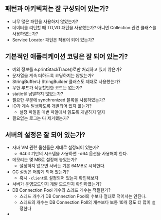 ## 패턴과 아키텍처는 잘 구성되어 있는가?
- 너무 많은 패턴을 사용하지 않았는가?
- 데이터를 리턴할 때 TO,VO 패턴을 사용했는가? 아니면 Collection 관련 클래스를 사용하였는가?
- Service Locator 패턴은 적용이 되어 있는가?
## 기본적인 애플리케이션 코딩은 잘 되어 있는가?
- 예외 정보를 e.printStackTrace()로만 처리하고 있지 않은가?
- 문자열을 계속 더하도록 코딩하지는 않았는가?
- StringBuffer나 StringBuilder 클래스도 제대로 사용했는가?
- 무한 루프가 작동할만한 코드는 없는가?
- static을 남발하지 않았는가?
- 필요한 부분에 synchronized 블록을 사용하였는가?
- IO가 계속 발생하도록 개발되어 있지 않는가?
	- 설정 파일을 매번 파일에서 읽도록 개발하지 말자
- 필요없는 로그는 다 제거했는가?
## 서버의 설정은 잘 되어 있는가?
- 자바 VM 관련 옵션들은 제대로 설정되어 있는가?
	- 64bit 기반의 시스템을 사용하면 -d64 옵션을 사용해야 한다.
- 메모리는 몇 MB로 설정해 놓았는가?
	- 설정하지 않으면 서버는 기본 64MB로 시작한다.
- GC 설정은 어떻게 되어 있는가?
	- 혹시 `-client`로 설정되어 있는지 확인해보자
- 서버가 운영모드인지 개발 모드인지 확인하였는가?
- DB Connection Pool 개수와 스레드 개수는 적절한가?
	- 스레드 개수가 DB Connection Pool의 수보다 절대로 적어서는 안된다.
	- 스레드의 개수는 DB Connection Poll의 개수보다 보통 10개 정도 더 많이 설정한다
- 